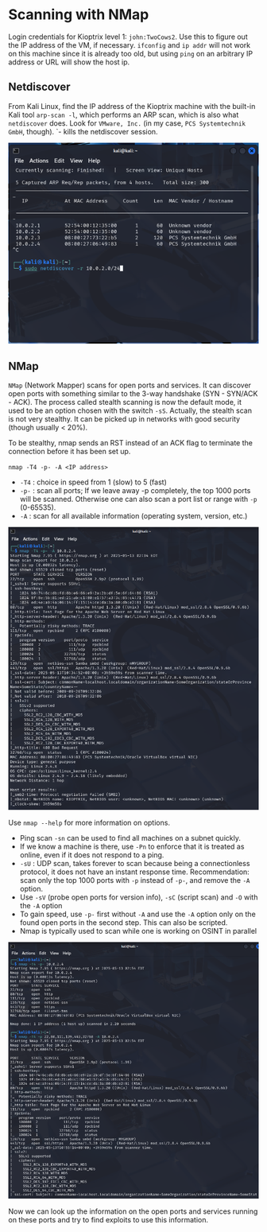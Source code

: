 # Scanning with NMap

Login credentials for Kioptrix level 1: `john:TwoCows2`. Use this to figure out
the IP address of the VM, if necessary. `ifconfig` and `ip addr` will not work
on this machine since it is already too old, but using `ping` on an arbitrary IP
address or URL will show the host ip.



## Netdiscover

From Kali Linux, find the IP address of the Kioptrix machine with the built-in
Kali tool `arp-scan -l`, which performs an ARP scan, which is also what
`netdiscover` does. Look for `VMware, Inc.` (in my case, `PCS Systemtechnik
GmbH`, though). `<CTRL>-<C> kills the netdiscover session.

<img src="./netdiscover.png" alt="Netdiscover" width="800"/>



## NMap

`NMap` (Network Mapper) scans for open ports and services. It can discover open
ports with something similar to the 3-way handshake (SYN - SYN/ACK - ACK). The
process called stealth scanning is now the default mode, it used to be an option
chosen with the switch `-sS`. Actually, the stealth scan is not very stealthy.
It can be picked up in networks with good security (though usually < 20%).

To be stealthy, nmap sends an RST instead of an ACK flag to terminate the
connection before it has been set up.

`nmap -T4 -p- -A <IP address>`

* `-T4` : choice in speed from 1 (slow) to 5 (fast)
* `-p-` : scan all ports; If we leave away -p completely, the top 1000 ports
will be scanned. Otherwise one can also scan a port list or range with `-p`
(0-65535).
* `-A` : scan for all available information (operating system, version, etc.)

<img src="./nmap.png" alt="NMap" width="800"/>

Use `nmap --help` for more information on options.

* Ping scan `-sn` can be used to find all machines on a subnet quickly.
* If we know a machine is there, use `-Pn` to enforce that it is treated as
online, even if it does not respond to a ping.
* `-sU` : UDP scan, takes forever to scan because being a connectionless
protocol,  it does not have an instant response time. Recommendation: scan only
the top 1000 ports with `-p` instead of `-p-`, and remove the `-A` option.
* Use `-sV` (probe open ports for version info), `-sC` (script scan) and `-O`
with the `-A` option
* To gain speed, use `-p-` first without `-A` and use the `-A` option only on
the found open ports in the second step. This can also be scripted.
* Nmap is typically used to scan while one is working on OSINT in parallel

<img src="./nmap_steps.png" alt="NMap in steps" width="800"/>

Now we can look up the information on the open ports and services running on
these ports and try to find exploits to use this information.

